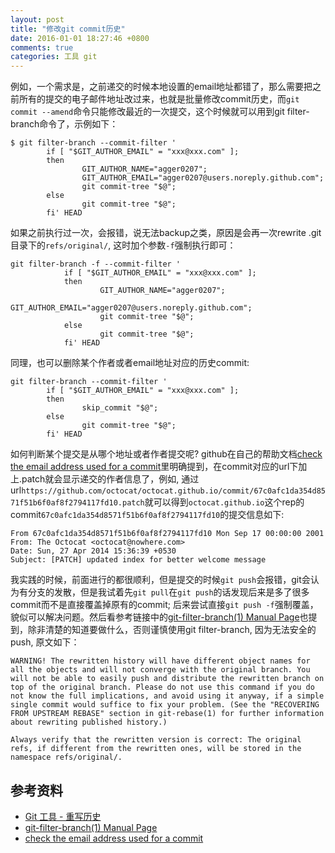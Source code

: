 ```yaml
---
layout: post
title: "修改git commit历史"
date: 2016-01-01 18:27:46 +0800
comments: true
categories: 工具 git
---
```


例如，一个需求是，之前递交的时候本地设置的email地址都错了，那么需要把之前所有的提交的电子邮件地址改过来，也就是批量修改commit历史，而`git commit --amend`命令只能修改最近的一次提交，这个时候就可以用到git filter-branch命令了，示例如下：

	$ git filter-branch --commit-filter '
	        if [ "$GIT_AUTHOR_EMAIL" = "xxx@xxx.com" ];
	        then
	                GIT_AUTHOR_NAME="agger0207";
	                GIT_AUTHOR_EMAIL="agger0207@users.noreply.github.com";
	                git commit-tree "$@";
	        else
	                git commit-tree "$@";
	        fi' HEAD

如果之前执行过一次，会报错，说无法backup之类，原因是会再一次rewrite .git目录下的`refs/original/`, 这时加个参数`-f`强制执行即可：

	git filter-branch -f --commit-filter '
		        if [ "$GIT_AUTHOR_EMAIL" = "xxx@xxx.com" ];
		        then
		                GIT_AUTHOR_NAME="agger0207";
		                GIT_AUTHOR_EMAIL="agger0207@users.noreply.github.com";
		                git commit-tree "$@";
		        else
		                git commit-tree "$@";
		        fi' HEAD

同理，也可以删除某个作者或者email地址对应的历史commit:

	git filter-branch --commit-filter '
	        if [ "$GIT_AUTHOR_EMAIL" = "xxx@xxx.com" ];
	        then
	                skip_commit "$@";
	        else
	                git commit-tree "$@";
	        fi' HEAD

如何判断某个提交是从哪个地址或者作者提交呢? github在自己的帮助文档[check the email address used for a commit](https://help.github.com/articles/why-are-my-contributions-not-showing-up-on-my-profile/)里明确提到，在commit对应的url下加上.patch就会显示递交的作者信息了，例如, 通过url`https://github.com/octocat/octocat.github.io/commit/67c0afc1da354d8571f51b6f0af8f2794117fd10.patch`就可以得到`octocat.github.io`这个rep的commit`67c0afc1da354d8571f51b6f0af8f2794117fd10`的提交信息如下:

	From 67c0afc1da354d8571f51b6f0af8f2794117fd10 Mon Sep 17 00:00:00 2001
	From: The Octocat <octocat@nowhere.com>
	Date: Sun, 27 Apr 2014 15:36:39 +0530
	Subject: [PATCH] updated index for better welcome message

我实践的时候，前面进行的都很顺利，但是提交的时候`git push`会报错，git会认为有分支的发散，但是我试着先`git pull`在`git push`的话发现后来是多了很多commit而不是直接覆盖掉原有的commit; 后来尝试直接`git push -f`强制覆盖，貌似可以解决问题。然后看参考链接中的[git-filter-branch(1) Manual Page](https://www.kernel.org/pub/software/scm/git/docs/git-filter-branch.html)也提到，除非清楚的知道要做什么，否则谨慎使用git filter-branch, 因为无法安全的push, 原文如下：

	WARNING! The rewritten history will have different object names for all the objects and will not converge with the original branch. You will not be able to easily push and distribute the rewritten branch on top of the original branch. Please do not use this command if you do not know the full implications, and avoid using it anyway, if a simple single commit would suffice to fix your problem. (See the "RECOVERING FROM UPSTREAM REBASE" section in git-rebase(1) for further information about rewriting published history.)
	
	Always verify that the rewritten version is correct: The original refs, if different from the rewritten ones, will be stored in the namespace refs/original/.

## 参考资料

* [Git 工具 - 重写历史](https://git-scm.com/book/zh/v2/Git-%E5%B7%A5%E5%85%B7-%E9%87%8D%E5%86%99%E5%8E%86%E5%8F%B2)
* [git-filter-branch(1) Manual Page](https://www.kernel.org/pub/software/scm/git/docs/git-filter-branch.html)
* [check the email address used for a commit](https://help.github.com/articles/why-are-my-contributions-not-showing-up-on-my-profile/)